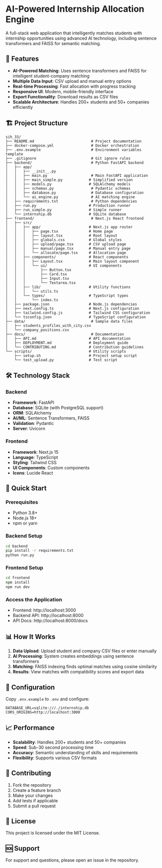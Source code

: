 # AI-Powered Internship Allocation Engine

A full-stack web application that intelligently matches students with internship opportunities using advanced AI technology, including sentence transformers and FAISS for semantic matching.

## 🚀 Features

- **AI-Powered Matching**: Uses sentence transformers and FAISS for intelligent student-company matching
- **Multiple Data Input**: CSV upload and manual entry options
- **Real-time Processing**: Fast allocation with progress tracking
- **Responsive UI**: Modern, mobile-friendly interface
- **Export Functionality**: Download results as CSV files
- **Scalable Architecture**: Handles 200+ students and 50+ companies efficiently

## 🏗️ Project Structure

```
sih_33/
├── README.md                          # Project documentation
├── docker-compose.yml                 # Docker orchestration
├── .env.example                       # Environment variables template
├── .gitignore                         # Git ignore rules
├── backend/                           # Python FastAPI backend
│   ├── app/
│   │   ├── __init__.py
│   │   ├── main.py                    # Main FastAPI application
│   │   ├── main_simple.py            # Simplified version
│   │   ├── models.py                 # SQLAlchemy models
│   │   ├── schemas.py                 # Pydantic schemas
│   │   ├── database.py                # Database configuration
│   │   └── ai_engine.py               # AI matching engine
│   ├── requirements.txt               # Python dependencies
│   ├── run.py                        # Production runner
│   ├── run_simple.py                 # Simple runner
│   └── internship.db                 # SQLite database
├── frontend/                          # Next.js React frontend
│   ├── src/
│   │   ├── app/                      # Next.js app router
│   │   │   ├── page.tsx              # Home page
│   │   │   ├── layout.tsx            # Root layout
│   │   │   ├── globals.css           # Global styles
│   │   │   ├── upload/page.tsx       # CSV upload page
│   │   │   ├── manual/page.tsx       # Manual entry page
│   │   │   └── allocate/page.tsx     # Allocation page
│   │   ├── components/               # React components
│   │   │   ├── Layout.tsx            # Main layout component
│   │   │   └── ui/                   # UI components
│   │   │       ├── Button.tsx
│   │   │       ├── Card.tsx
│   │   │       ├── Input.tsx
│   │   │       └── Textarea.tsx
│   │   ├── lib/                      # Utility functions
│   │   │   └── utils.ts
│   │   └── types/                    # TypeScript types
│   │       └── index.ts
│   ├── package.json                  # Node.js dependencies
│   ├── next.config.ts                # Next.js configuration
│   ├── tailwind.config.js            # Tailwind CSS configuration
│   └── tsconfig.json                 # TypeScript configuration
├── data/                              # Sample data files
│   ├── students_profiles_with_city.csv
│   └── company_positions.csv
├── docs/                              # Documentation
│   ├── API.md                        # API documentation
│   ├── DEPLOYMENT.md                 # Deployment guide
│   └── CONTRIBUTING.md               # Contribution guidelines
└── scripts/                          # Utility scripts
    ├── setup.sh                      # Project setup script
    └── test_upload.py                # Test script
```

## 🛠️ Technology Stack

### Backend
- **Framework**: FastAPI
- **Database**: SQLite (with PostgreSQL support)
- **ORM**: SQLAlchemy
- **AI/ML**: Sentence Transformers, FAISS
- **Validation**: Pydantic
- **Server**: Uvicorn

### Frontend
- **Framework**: Next.js 15
- **Language**: TypeScript
- **Styling**: Tailwind CSS
- **UI Components**: Custom components
- **Icons**: Lucide React

## 🚀 Quick Start

### Prerequisites
- Python 3.8+
- Node.js 18+
- npm or yarn

### Backend Setup
```bash
cd backend
pip install -r requirements.txt
python run.py
```

### Frontend Setup
```bash
cd frontend
npm install
npm run dev
```

### Access the Application
- Frontend: http://localhost:3000
- Backend API: http://localhost:8000
- API Docs: http://localhost:8000/docs

## 📊 How It Works

1. **Data Upload**: Upload student and company CSV files or enter manually
2. **AI Processing**: System creates embeddings using sentence transformers
3. **Matching**: FAISS indexing finds optimal matches using cosine similarity
4. **Results**: View matches with compatibility scores and export data

## 🔧 Configuration

Copy `.env.example` to `.env` and configure:
```env
DATABASE_URL=sqlite:///./internship.db
CORS_ORIGINS=http://localhost:3000
```

## 📈 Performance

- **Scalability**: Handles 200+ students and 50+ companies
- **Speed**: Sub-30 second processing time
- **Accuracy**: Semantic understanding of skills and requirements
- **Flexibility**: Supports various CSV formats

## 🤝 Contributing

1. Fork the repository
2. Create a feature branch
3. Make your changes
4. Add tests if applicable
5. Submit a pull request

## 📄 License

This project is licensed under the MIT License.

## 🆘 Support

For support and questions, please open an issue in the repository.
